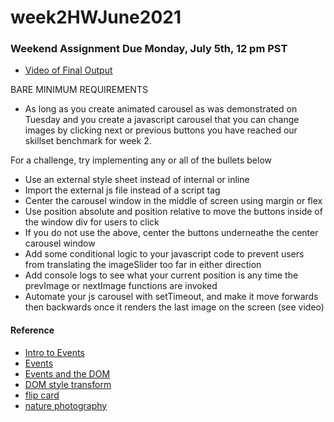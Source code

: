 # week2HWJune2021

### Weekend Assignment Due Monday, July 5th, 12 pm PST
- [Video of Final Output](https://drive.google.com/file/d/1DfypL_T4TYertUuHvVarTpYtVvqJF9Ed/view?usp=sharing)

BARE MINIMUM REQUIREMENTS 
- As long as you create animated carousel as was demonstrated on Tuesday and you create a javascript carousel that you can change images by clicking next or previous buttons you have reached our skillset benchmark for week 2.

For a challenge, try implementing any or all of the bullets below
- Use an external style sheet instead of internal or inline
- Import the external js file instead of a script tag
- Center the carousel window in the middle of screen using margin or flex
- Use position absolute and position relative to move the buttons inside of the window div for users to click
- If you do not use the above,  center the buttons underneathe the center carousel window
- Add some conditional logic to your javascript code to prevent users from translating the imageSlider too far in either direction
- Add console logs to see what your current position is any time the prevImage or nextImage functions are invoked
- Automate your js carousel with setTimeout, and make it move forwards then backwards once it renders the last image on the screen (see video)

#### Reference
- [Intro to Events](https://developer.mozilla.org/enx-US/docs/Learn/JavaScript/Building_blocks/Events)
- [Events](https://developer.mozilla.org/en-US/docs/Web/Events)
- [Events and the DOM](https://developer.mozilla.org/en-US/docs/Web/API/Document_Object_Model/Events)
- [DOM style transform](https://www.w3schools.com/jsref/prop_style_transform.asp)
- [flip card](https://jsfiddle.net/kds0dy8f/)
- [nature photography](https://www.google.com/search?q=nature+photography&tbm=isch&ved=2ahUKEwj-hNDr7-vsAhUnVd8KHdQ-CdAQ2-cCegQIABAA&oq=nat+photography&gs_lcp=CgNpbWcQARgAMgYIABAHEB4yBggAEAcQHjIGCAAQBxAeMgYIABAHEB4yBggAEAcQHjIGCAAQBxAeMgYIABAHEB4yBggAEAcQHjIGCAAQBxAeMgYIABAHEB46BAgAEEM6AggAUPscWOglYKkwaAJwAHgAgAFCiAG_AZIBATOYAQCgAQGqAQtnd3Mtd2l6LWltZ8ABAQ&sclient=img&ei=9C6kX_66Baeq_QbU_aSADQ&bih=1306&biw=1720&rlz=1C5CHFA_en#imgrc=ObKRs20J-rw-tM&imgdii=7FdLu6_MHQAUIM)
